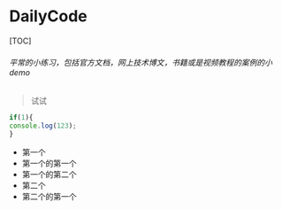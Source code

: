 # DailyCode
[TOC]
###### 平常的小练习，包括官方文档，网上技术博文，书籍或是视频教程的案例的小demo
>试试
```javascript
if(1){
console.log(123);
}
```
 
- 第一个
 - 第一个的第一个
 - 第一个的第二个
- 第二个
 - 第二个的第一个

